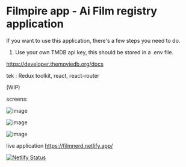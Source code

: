 # Filmpire app - Ai Film registry application

If you want to use this application, there's a few steps you need to do. 

1. Use your own TMDB api key, this should be stored in a .env file.

https://developer.themoviedb.org/docs

tek : Redux toolkit, react, react-router

(WIP)

screens: 

![image](https://github.com/msagerup/Ai-Movies/assets/23620566/0806611b-7494-4622-aeb1-59eda0269842)

![image](https://github.com/msagerup/Ai-Movies/assets/23620566/a8c4a133-2db7-4b71-bb38-833740262523)

![image](https://github.com/msagerup/Ai-Movies/assets/23620566/57cad535-ad57-439f-a75e-9236965138ba)





live application
https://filmnerd.netlify.app/


[![Netlify Status](https://api.netlify.com/api/v1/badges/0c0f60c3-4a12-4305-a494-1ec45cce7aa4/deploy-status)](https://app.netlify.com/sites/film-nerd/deploys)
